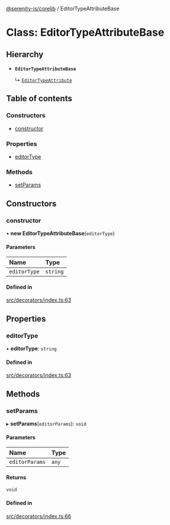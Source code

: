 [@serenity-is/corelib](../README.md) / EditorTypeAttributeBase

# Class: EditorTypeAttributeBase

## Hierarchy

- **`EditorTypeAttributeBase`**

  ↳ [`EditorTypeAttribute`](EditorTypeAttribute.md)

## Table of contents

### Constructors

- [constructor](EditorTypeAttributeBase.md#constructor)

### Properties

- [editorType](EditorTypeAttributeBase.md#editortype)

### Methods

- [setParams](EditorTypeAttributeBase.md#setparams)

## Constructors

### constructor

• **new EditorTypeAttributeBase**(`editorType`)

#### Parameters

| Name | Type |
| :------ | :------ |
| `editorType` | `string` |

#### Defined in

[src/decorators/index.ts:63](https://github.com/serenity-is/serenity/blob/master/packages/corelib/src/decorators/index.ts#L63)

## Properties

### editorType

• **editorType**: `string`

#### Defined in

[src/decorators/index.ts:63](https://github.com/serenity-is/serenity/blob/master/packages/corelib/src/decorators/index.ts#L63)

## Methods

### setParams

▸ **setParams**(`editorParams`): `void`

#### Parameters

| Name | Type |
| :------ | :------ |
| `editorParams` | `any` |

#### Returns

`void`

#### Defined in

[src/decorators/index.ts:66](https://github.com/serenity-is/serenity/blob/master/packages/corelib/src/decorators/index.ts#L66)
